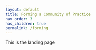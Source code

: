 ```yaml
---
layout: default
title: Forming a Community of Practice
nav_order: 3
has_children: true
permalink: /forming
---
```

This is the landing page